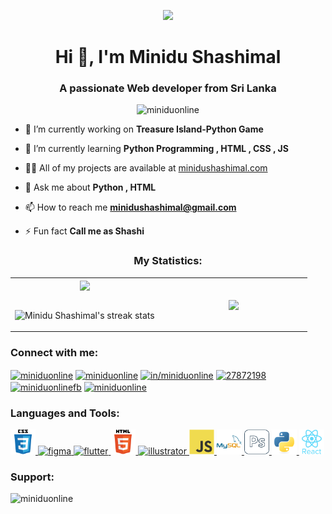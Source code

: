 <p align="center" ><img  src = "https://github.com/7oSkaaa/7oSkaaa/blob/main/Images/about_me.gif?raw=true" width = 100px></p>

<h1 align="center">Hi 👋, I'm Minidu Shashimal</h1>
<h3 align="center">A passionate Web developer from Sri Lanka</h3>

<p align="center"> <img src="https://komarev.com/ghpvc/?username=miniduonline&label=Profile%20views&color=0e75b6&style=flat" alt="miniduonline" /> </p>

- 🔭 I’m currently working on **Treasure Island-Python Game**

- 🌱 I’m currently learning **Python Programming , HTML , CSS , JS**

- 👨‍💻 All of my projects are available at [minidushashimal.com](minidushashimal.com)

- 💬 Ask me about **Python , HTML**

- 📫 How to reach me **minidushashimal@gmail.com**

- ⚡ Fun fact **Call me as Shashi**


<h3 align="center">My Statistics:</h3>
<p align="center">
<table align="center">
<tr border="none">
<td width="50%" align="center">
  
  <img  align="center"  src="https://github-readme-stats.vercel.app/api?username=miniduonline&theme=dark&show_icons=true&count_private=true" />
  <br></br>
 <p align="center">
  <img
    title="🔥 Get streak stats for your profile at git.io/streak-stats"
    alt="Minidu Shashimal's streak stats"
    src="https://streak-stats.demolab.com/?user=miniduonline&theme=dark&hide_border=false"
  />
</p>


</td>
<td width="50%" align="center">

  <img  align="center"  src="https://github-readme-stats.anuraghazra1.vercel.app/api/top-langs/?username=miniduonline&theme=dark&hide_border=false&no-bg=true&no-frame=true&langs_count=10"/>

  </td>
</tr>
</table>


<h3 align="left">Connect with me:</h3>
<p align="left">
<a href="https://dev.to/miniduonline" target="blank"><img align="center" src="https://raw.githubusercontent.com/rahuldkjain/github-profile-readme-generator/master/src/images/icons/Social/devto.svg" alt="miniduonline" height="30" width="40" /></a>
<a href="https://twitter.com/miniduonline" target="blank"><img align="center" src="https://raw.githubusercontent.com/rahuldkjain/github-profile-readme-generator/master/src/images/icons/Social/twitter.svg" alt="miniduonline" height="30" width="40" /></a>
<a href="https://linkedin.com/in/in/miniduonline" target="blank"><img align="center" src="https://raw.githubusercontent.com/rahuldkjain/github-profile-readme-generator/master/src/images/icons/Social/linked-in-alt.svg" alt="in/miniduonline" height="30" width="40" /></a>
<a href="https://stackoverflow.com/users/27872198" target="blank"><img align="center" src="https://raw.githubusercontent.com/rahuldkjain/github-profile-readme-generator/master/src/images/icons/Social/stack-overflow.svg" alt="27872198" height="30" width="40" /></a>
<a href="https://fb.com/miniduonlinefb" target="blank"><img align="center" src="https://raw.githubusercontent.com/rahuldkjain/github-profile-readme-generator/master/src/images/icons/Social/facebook.svg" alt="miniduonlinefb" height="30" width="40" /></a>
<a href="https://instagram.com/miniduonline" target="blank"><img align="center" src="https://raw.githubusercontent.com/rahuldkjain/github-profile-readme-generator/master/src/images/icons/Social/instagram.svg" alt="miniduonline" height="30" width="40" /></a>
</p>

<h3 align="left">Languages and Tools:</h3>
<p align="left"> <a href="https://www.w3schools.com/css/" target="_blank" rel="noreferrer"> <img src="https://raw.githubusercontent.com/devicons/devicon/master/icons/css3/css3-original-wordmark.svg" alt="css3" width="40" height="40"/> </a> <a href="https://www.figma.com/" target="_blank" rel="noreferrer"> <img src="https://www.vectorlogo.zone/logos/figma/figma-icon.svg" alt="figma" width="40" height="40"/> </a> <a href="https://flutter.dev" target="_blank" rel="noreferrer"> <img src="https://www.vectorlogo.zone/logos/flutterio/flutterio-icon.svg" alt="flutter" width="40" height="40"/> </a> <a href="https://www.w3.org/html/" target="_blank" rel="noreferrer"> <img src="https://raw.githubusercontent.com/devicons/devicon/master/icons/html5/html5-original-wordmark.svg" alt="html5" width="40" height="40"/> </a> <a href="https://www.adobe.com/in/products/illustrator.html" target="_blank" rel="noreferrer"> <img src="https://www.vectorlogo.zone/logos/adobe_illustrator/adobe_illustrator-icon.svg" alt="illustrator" width="40" height="40"/> </a> <a href="https://developer.mozilla.org/en-US/docs/Web/JavaScript" target="_blank" rel="noreferrer"> <img src="https://raw.githubusercontent.com/devicons/devicon/master/icons/javascript/javascript-original.svg" alt="javascript" width="40" height="40"/> </a> <a href="https://www.mysql.com/" target="_blank" rel="noreferrer"> <img src="https://raw.githubusercontent.com/devicons/devicon/master/icons/mysql/mysql-original-wordmark.svg" alt="mysql" width="40" height="40"/> </a> <a href="https://www.photoshop.com/en" target="_blank" rel="noreferrer"> <img src="https://raw.githubusercontent.com/devicons/devicon/master/icons/photoshop/photoshop-line.svg" alt="photoshop" width="40" height="40"/> </a> <a href="https://www.python.org" target="_blank" rel="noreferrer"> <img src="https://raw.githubusercontent.com/devicons/devicon/master/icons/python/python-original.svg" alt="python" width="40" height="40"/> </a> <a href="https://reactjs.org/" target="_blank" rel="noreferrer"> <img src="https://raw.githubusercontent.com/devicons/devicon/master/icons/react/react-original-wordmark.svg" alt="react" width="40" height="40"/> </a> </p>

<h3 align="left">Support:</h3>
<p><a href="https://www.buymeacoffee.com/miniduonline"> <img align="left" src="https://cdn.buymeacoffee.com/buttons/v2/default-yellow.png" height="50" width="210" alt="miniduonline" /></a></p><br><br>



